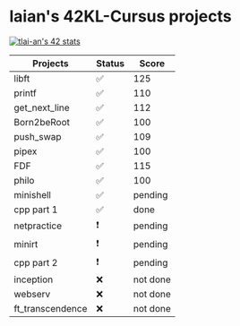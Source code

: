 # laian's 42KL-Cursus projects

[![tlai-an's 42 stats](https://badge42.vercel.app/api/v2/cleqyjybj00110gmu3g3si2xn/stats?cursusId=21&coalitionId=182)](https://github.com/JaeSeoKim/badge42)

|Projects         |Status            |Score   |
|-----------------|------------------|--------|
|libft            |:white_check_mark:|125     |
|printf           |:white_check_mark:|110     |
|get_next_line    |:white_check_mark:|112     |
|Born2beRoot      |:white_check_mark:|100     |
|push_swap        |:white_check_mark:|109     |
|pipex            |:white_check_mark:|100     |
|FDF              |:white_check_mark:|115     |
|philo            |:white_check_mark:|100     |
|minishell        |:white_check_mark:|pending |
|cpp part 1       |:white_check_mark:|done    |
|netpractice      |:exclamation:     |pending |
|minirt           |:exclamation:     |pending |
|cpp part 2       |:exclamation:     |pending |
|inception        |:x:               |not done|
|webserv          |:x:               |not done|
|ft_transcendence |:x:               |not done|
